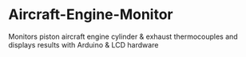 # Aircraft-Engine-Monitor
Monitors piston aircraft engine cylinder &amp; exhaust thermocouples and displays results with Arduino &amp; LCD hardware

